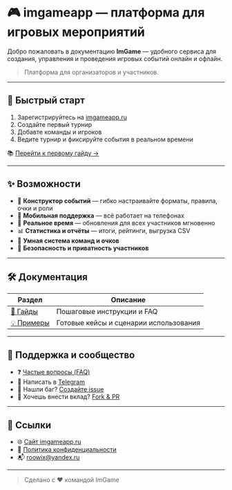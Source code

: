 # 🎮 imgameapp — платформа для игровых мероприятий

Добро пожаловать в документацию **ImGame** — удобного сервиса для создания, управления и проведения игровых событий онлайн и офлайн.

> Платформа для организаторов и участников.

---

## 🚀 Быстрый старт

1. Зарегистрируйтесь на [imgameapp.ru](https://imgameapp.ru)
2. Создайте первый турнир
3. Добавте команды и игроков
4. Ведите турнир и фиксируйте события в реальном времени

📚 [Перейти к первому гайду →](guide/intro.md)

---

## ✨ Возможности

- 🧩 **Конструктор событий** — гибко настраивайте форматы, правила, очки и роли
- 📱 **Мобильная поддержка** — всё работает на телефонах
- 🎯 **Реальное время** — обновления для всех участников мгновенно
- 📊 **Статистика и отчёты** — итоги, рейтинги, выгрузка CSV
- 🧠 **Умная система команд и очков**
- 🔐 **Безопасность и приватность участников**

---

## 🛠️ Документация

| Раздел         | Описание                                |
|----------------|------------------------------------------|
| [📖 Гайды](guide/intro.md)         | Пошаговые инструкции и FAQ            |
| [💡 Примеры](guide/examples.md)    | Готовые кейсы и сценарии использования |

---

## 💬 Поддержка и сообщество

- ❓ [Частые вопросы (FAQ)](guide/faq.md)
- 💬 Написать в [Telegram](https://t.me/imgameapp)
- 🐛 Нашли баг? [Создайте issue](https://github.com/imgameapp/docs/issues)
- 🧩 Хочешь внести вклад? [Fork & PR](https://github.com/imgameapp/docs)

---

## 🔗 Ссылки

- 🌐 [Сайт imgameapp.ru](https://imgameapp.ru)
- 🧾 [Политика конфиденциальности](https://imgameapp.ru/privacy)
- 📬 roowix@yandex.ru

---

> Сделано с ❤️ командой ImGame
